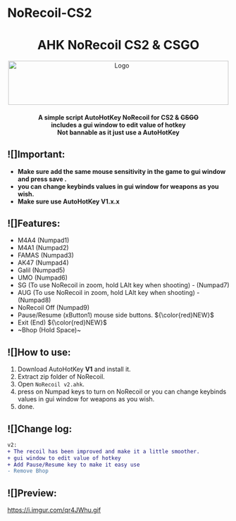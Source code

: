 # NoRecoil-CS2

<h1 align="center">AHK NoRecoil CS2 & CSGO</h1>
<p align="center">
    <a href="https://github.com/Sebaxhino/NoRecoil-CS2">
        <img src="https://github-production-user-asset-6210df.s3.amazonaws.com/18085492/266597867-87b1d566-b323-4a6d-a71c-334b76848eca.svg?X-Amz-Algorithm=AWS4-HMAC-SHA256&X-Amz-Credential=AKIAVCODYLSA53PQK4ZA%2F20240320%2Fus-east-1%2Fs3%2Faws4_request&X-Amz-Date=20240320T201459Z&X-Amz-Expires=300&X-Amz-Signature=85efd8a09b8861c447100f9cbc30a71b60a84d2baebd05531d11d2ee80943736&X-Amz-SignedHeaders=host&actor_id=26207691&key_id=0&repo_id=688914506" alt="Logo" width="500" height="100">
    </a>
<h4 align="center">A simple script AutoHotKey NoRecoil for CS2 & <s>CSGO</s><br> includes a gui window to edit value of hotkey
 <br> Not bannable as it just use a AutoHotKey</h4>
  

## ![]Important:
- **Make sure add the same mouse sensitivity in the game to gui window and press save .**
- **you can change keybinds values in gui window for weapons as you wish.**
- **Make sure use AutoHotKey V1.x.x**


## ![]Features:
- M4A4 (Numpad1)
- M4A1 (Numpad2)
- FAMAS (Numpad3)
- AK47 (Numpad4)
- Galil (Numpad5)
- UMO (Numpad6)
- SG (To use NoRecoil in zoom, hold LAlt key when shooting) - (Numpad7)
- AUG (To use NoRecoil in zoom, hold LAlt key when shooting) - (Numpad8)
- NoRecoil Off (Numpad9)
- Pause/Resume (xButton1) mouse side buttons.  ${\color{red}NEW}$
- Exit (End) ${\color{red}NEW}$
- ~Bhop (Hold Space)~

## ![]How to use:
1. Download AutoHotKey **V1** and install it.
2. Extract zip folder of NoRecoil.
3. Open ``NoRecoil v2.ahk``.
4. press on Numpad keys to turn on NoRecoil or you can change keybinds values in gui window for weapons as you wish.
5. done.

## ![]Change log:
```diff
v2:
+ The recoil has been improved and make it a little smoother.
+ gui window to edit value of hotkey
+ Add Pause/Resume key to make it easy use
- Remove Bhop
```

## ![]Preview:
https://i.imgur.com/qr4JWhu.gif
